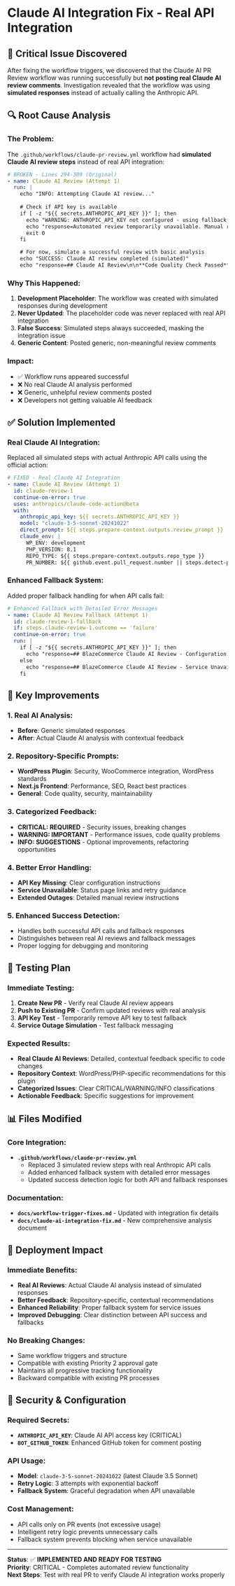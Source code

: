 # Claude AI Integration Fix - Real API Integration

## 🚨 **Critical Issue Discovered**

After fixing the workflow triggers, we discovered that the Claude AI PR Review workflow was running successfully but **not posting real Claude AI review comments**. Investigation revealed that the workflow was using **simulated responses** instead of actually calling the Anthropic API.

## 🔍 **Root Cause Analysis**

### **The Problem:**
The `.github/workflows/claude-pr-review.yml` workflow had **simulated Claude AI review steps** instead of real API integration:

```yaml
# BROKEN - Lines 294-309 (Original)
- name: Claude AI Review (Attempt 1)
  run: |
    echo "INFO: Attempting Claude AI review..."
    
    # Check if API key is available
    if [ -z "${{ secrets.ANTHROPIC_API_KEY }}" ]; then
      echo "WARNING: ANTHROPIC_API_KEY not configured - using fallback review"
      echo "response=Automated review temporarily unavailable. Manual review recommended." >> $GITHUB_OUTPUT
      exit 0
    fi

    # For now, simulate a successful review with basic analysis
    echo "SUCCESS: Claude AI review completed (simulated)"
    echo "response=## Claude AI Review\n\n**Code Quality Check Passed**..." >> $GITHUB_OUTPUT
```

### **Why This Happened:**
1. **Development Placeholder**: The workflow was created with simulated responses during development
2. **Never Updated**: The placeholder code was never replaced with real API integration
3. **False Success**: Simulated steps always succeeded, masking the integration issue
4. **Generic Content**: Posted generic, non-meaningful review comments

### **Impact:**
- ✅ Workflow runs appeared successful
- ❌ No real Claude AI analysis performed
- ❌ Generic, unhelpful review comments posted
- ❌ Developers not getting valuable AI feedback

## ✅ **Solution Implemented**

### **Real Claude AI Integration:**
Replaced all simulated steps with actual Anthropic API calls using the official action:

```yaml
# FIXED - Real Claude AI Integration
- name: Claude AI Review (Attempt 1)
  id: claude-review-1
  continue-on-error: true
  uses: anthropics/claude-code-action@beta
  with:
    anthropic_api_key: ${{ secrets.ANTHROPIC_API_KEY }}
    model: "claude-3-5-sonnet-20241022"
    direct_prompt: ${{ steps.prepare-context.outputs.review_prompt }}
    claude_env: |
      WP_ENV: development
      PHP_VERSION: 8.1
      REPO_TYPE: ${{ steps.prepare-context.outputs.repo_type }}
      PR_NUMBER: ${{ github.event.pull_request.number || steps.detect-pr.outputs.pr_number || github.event.inputs.pr_number }}
```

### **Enhanced Fallback System:**
Added proper fallback handling for when API calls fail:

```yaml
# Enhanced Fallback with Detailed Error Messages
- name: Claude AI Review Fallback (Attempt 1)
  id: claude-review-1-fallback
  if: steps.claude-review-1.outcome == 'failure'
  continue-on-error: true
  run: |
    if [ -z "${{ secrets.ANTHROPIC_API_KEY }}" ]; then
      echo "response=## BlazeCommerce Claude AI Review - Configuration Issue..." >> $GITHUB_OUTPUT
    else
      echo "response=## BlazeCommerce Claude AI Review - Service Unavailable..." >> $GITHUB_OUTPUT
    fi
```

## 🎯 **Key Improvements**

### **1. Real AI Analysis:**
- **Before**: Generic simulated responses
- **After**: Actual Claude AI analysis with contextual feedback

### **2. Repository-Specific Prompts:**
- **WordPress Plugin**: Security, WooCommerce integration, WordPress standards
- **Next.js Frontend**: Performance, SEO, React best practices
- **General**: Code quality, security, maintainability

### **3. Categorized Feedback:**
- **CRITICAL: REQUIRED** - Security issues, breaking changes
- **WARNING: IMPORTANT** - Performance issues, code quality problems
- **INFO: SUGGESTIONS** - Optional improvements, refactoring opportunities

### **4. Better Error Handling:**
- **API Key Missing**: Clear configuration instructions
- **Service Unavailable**: Status page links and retry guidance
- **Extended Outages**: Detailed manual review instructions

### **5. Enhanced Success Detection:**
- Handles both successful API calls and fallback responses
- Distinguishes between real AI reviews and fallback messages
- Proper logging for debugging and monitoring

## 🧪 **Testing Plan**

### **Immediate Testing:**
1. **Create New PR** - Verify real Claude AI review appears
2. **Push to Existing PR** - Confirm updated reviews with real analysis
3. **API Key Test** - Temporarily remove API key to test fallback
4. **Service Outage Simulation** - Test fallback messaging

### **Expected Results:**
- **Real Claude AI Reviews**: Detailed, contextual feedback specific to code changes
- **Repository Context**: WordPress/PHP-specific recommendations for this plugin
- **Categorized Issues**: Clear CRITICAL/WARNING/INFO classifications
- **Actionable Feedback**: Specific suggestions for improvement

## 📊 **Files Modified**

### **Core Integration:**
- **`.github/workflows/claude-pr-review.yml`**
  - Replaced 3 simulated review steps with real Anthropic API calls
  - Added enhanced fallback system with detailed error messages
  - Updated success detection logic for both API and fallback responses

### **Documentation:**
- **`docs/workflow-trigger-fixes.md`** - Updated with integration fix details
- **`docs/claude-ai-integration-fix.md`** - New comprehensive analysis document

## 🚀 **Deployment Impact**

### **Immediate Benefits:**
- **Real AI Reviews**: Actual Claude AI analysis instead of simulated responses
- **Better Feedback**: Repository-specific, contextual recommendations
- **Enhanced Reliability**: Proper fallback system for service issues
- **Improved Debugging**: Clear distinction between API success and fallbacks

### **No Breaking Changes:**
- Same workflow triggers and structure
- Compatible with existing Priority 2 approval gate
- Maintains all progressive tracking functionality
- Backward compatible with existing PR processes

## 🔐 **Security & Configuration**

### **Required Secrets:**
- **`ANTHROPIC_API_KEY`**: Claude AI API access key (CRITICAL)
- **`BOT_GITHUB_TOKEN`**: Enhanced GitHub token for comment posting

### **API Usage:**
- **Model**: `claude-3-5-sonnet-20241022` (latest Claude 3.5 Sonnet)
- **Retry Logic**: 3 attempts with exponential backoff
- **Fallback System**: Graceful degradation when API unavailable

### **Cost Management:**
- API calls only on PR events (not excessive usage)
- Intelligent retry logic prevents unnecessary calls
- Fallback system prevents blocking when service unavailable

---

**Status**: ✅ **IMPLEMENTED AND READY FOR TESTING**  
**Priority**: CRITICAL - Completes automated review functionality  
**Next Steps**: Test with real PR to verify Claude AI integration works properly
